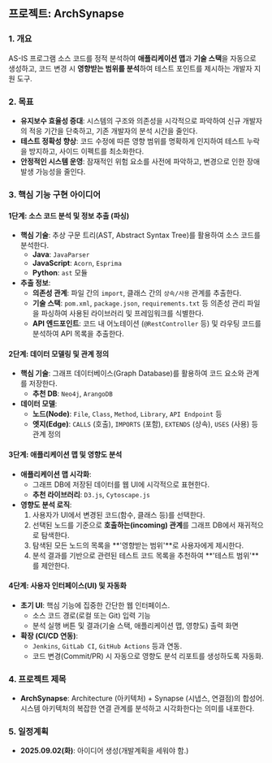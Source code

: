 ## 프로젝트: ArchSynapse

### 1. 개요

AS-IS 프로그램 소스 코드를 정적 분석하여 **애플리케이션 맵**과 **기술 스택**을 자동으로 생성하고, 코드 변경 시 **영향받는 범위를 분석**하여 테스트 포인트를 제시하는 개발자 지원 도구.

### 2. 목표

- **유지보수 효율성 증대**: 시스템의 구조와 의존성을 시각적으로 파악하여 신규 개발자의 적응 기간을 단축하고, 기존 개발자의 분석 시간을 줄인다.
- **테스트 정확성 향상**: 코드 수정에 따른 영향 범위를 명확하게 인지하여 테스트 누락을 방지하고, 사이드 이펙트를 최소화한다.
- **안정적인 시스템 운영**: 잠재적인 위험 요소를 사전에 파악하고, 변경으로 인한 장애 발생 가능성을 줄인다.

### 3. 핵심 기능 구현 아이디어

#### 1단계: 소스 코드 분석 및 정보 추출 (파싱)

- **핵심 기술**: 추상 구문 트리(AST, Abstract Syntax Tree)를 활용하여 소스 코드를 분석한다.
  - **Java**: `JavaParser`
  - **JavaScript**: `Acorn`, `Esprima`
  - **Python**: `ast` 모듈
- **추출 정보**:
  - **의존성 관계**: 파일 간의 `import`, 클래스 간의 `상속/사용` 관계를 추출한다.
  - **기술 스택**: `pom.xml`, `package.json`, `requirements.txt` 등 의존성 관리 파일을 파싱하여 사용된 라이브러리 및 프레임워크를 식별한다.
  - **API 엔드포인트**: 코드 내 어노테이션 (`@RestController` 등) 및 라우팅 코드를 분석하여 API 목록을 추출한다.

#### 2단계: 데이터 모델링 및 관계 정의

- **핵심 기술**: 그래프 데이터베이스(Graph Database)를 활용하여 코드 요소와 관계를 저장한다.
  - **추천 DB**: `Neo4j`, `ArangoDB`
- **데이터 모델**:
  - **노드(Node)**: `File`, `Class`, `Method`, `Library`, `API Endpoint` 등
  - **엣지(Edge)**: `CALLS` (호출), `IMPORTS` (포함), `EXTENDS` (상속), `USES` (사용) 등 관계 정의

#### 3단계: 애플리케이션 맵 및 영향도 분석

- **애플리케이션 맵 시각화**:
  - 그래프 DB에 저장된 데이터를 웹 UI에 시각적으로 표현한다.
  - **추천 라이브러리**: `D3.js`, `Cytoscape.js`
- **영향도 분석 로직**:
  1.  사용자가 UI에서 변경된 코드(함수, 클래스 등)를 선택한다.
  2.  선택된 노드를 기준으로 **호출하는(incoming) 관계**를 그래프 DB에서 재귀적으로 탐색한다.
  3.  탐색된 모든 노드의 목록을 **'영향받는 범위'**로 사용자에게 제시한다.
  4.  분석 결과를 기반으로 관련된 테스트 코드 목록을 추천하여 **'테스트 범위'**를 제안한다.

#### 4단계: 사용자 인터페이스(UI) 및 자동화

- **초기 UI**: 핵심 기능에 집중한 간단한 웹 인터페이스.
  - 소스 코드 경로(로컬 또는 Git) 입력 기능
  - 분석 실행 버튼 및 결과(기술 스택, 애플리케이션 맵, 영향도) 출력 화면
- **확장 (CI/CD 연동)**:
  - `Jenkins`, `GitLab CI`, `GitHub Actions` 등과 연동.
  - 코드 변경(Commit/PR) 시 자동으로 영향도 분석 리포트를 생성하도록 자동화.

### 4. 프로젝트 제목

- **ArchSynapse**: Architecture (아키텍처) + Synapse (시냅스, 연결점)의 합성어. 시스템 아키텍처의 복잡한 연결 관계를 분석하고 시각화한다는 의미를 내포한다.

### 5. 일정계획
- **2025.09.02(화)**: 아이디어 생성(개발계획을 세워야 함.)